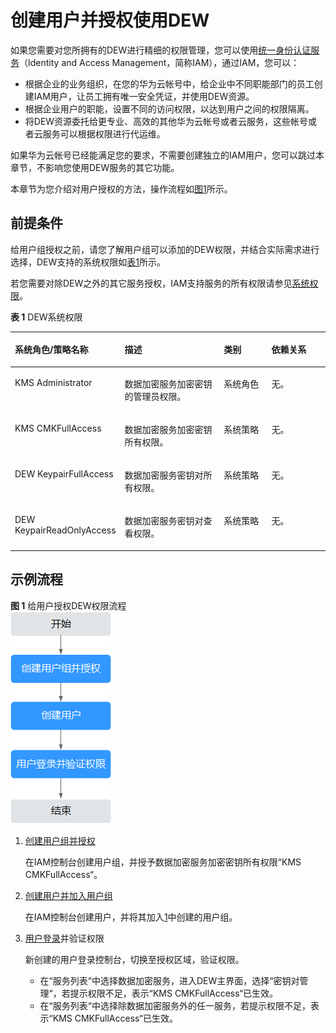 # 创建用户并授权使用DEW<a name="dew_01_0135"></a>

如果您需要对您所拥有的DEW进行精细的权限管理，您可以使用[统一身份认证服务](https://support.huaweicloud.com/usermanual-iam/iam_01_0001.html)（Identity and Access Management，简称IAM），通过IAM，您可以：

-   根据企业的业务组织，在您的华为云帐号中，给企业中不同职能部门的员工创建IAM用户，让员工拥有唯一安全凭证，并使用DEW资源。
-   根据企业用户的职能，设置不同的访问权限，以达到用户之间的权限隔离。
-   将DEW资源委托给更专业、高效的其他华为云帐号或者云服务，这些帐号或者云服务可以根据权限进行代运维。

如果华为云帐号已经能满足您的要求，不需要创建独立的IAM用户，您可以跳过本章节，不影响您使用DEW服务的其它功能。

本章节为您介绍对用户授权的方法，操作流程如[图1](#fig23111471897)所示。

## 前提条件<a name="section121325115513"></a>

给用户组授权之前，请您了解用户组可以添加的DEW权限，并结合实际需求进行选择，DEW支持的系统权限如[表1](#table194381648115212)所示。

若您需要对除DEW之外的其它服务授权，IAM支持服务的所有权限请参见[系统权限](https://support.huaweicloud.com/permissions/policy_list.html?product=dew)。

**表 1**  DEW系统权限

<a name="table194381648115212"></a>
<table><thead align="left"><tr id="zh-cn_topic_0169425412_row1346222921318"><th class="cellrowborder" valign="top" width="27.69276927692769%" id="mcps1.2.5.1.1"><p id="zh-cn_topic_0169425412_p246217292138"><a name="zh-cn_topic_0169425412_p246217292138"></a><a name="zh-cn_topic_0169425412_p246217292138"></a>系统角色/策略名称</p>
</th>
<th class="cellrowborder" valign="top" width="35.32353235323533%" id="mcps1.2.5.1.2"><p id="zh-cn_topic_0169425412_p146292918139"><a name="zh-cn_topic_0169425412_p146292918139"></a><a name="zh-cn_topic_0169425412_p146292918139"></a>描述</p>
</th>
<th class="cellrowborder" valign="top" width="16.711671167116712%" id="mcps1.2.5.1.3"><p id="zh-cn_topic_0169425412_p3459112418415"><a name="zh-cn_topic_0169425412_p3459112418415"></a><a name="zh-cn_topic_0169425412_p3459112418415"></a>类别</p>
</th>
<th class="cellrowborder" valign="top" width="20.27202720272027%" id="mcps1.2.5.1.4"><p id="zh-cn_topic_0169425412_p446218291138"><a name="zh-cn_topic_0169425412_p446218291138"></a><a name="zh-cn_topic_0169425412_p446218291138"></a>依赖关系</p>
</th>
</tr>
</thead>
<tbody><tr id="zh-cn_topic_0169425412_row1462142915137"><td class="cellrowborder" valign="top" width="27.69276927692769%" headers="mcps1.2.5.1.1 "><p id="zh-cn_topic_0169425412_p25241140125910"><a name="zh-cn_topic_0169425412_p25241140125910"></a><a name="zh-cn_topic_0169425412_p25241140125910"></a>KMS Administrator</p>
</td>
<td class="cellrowborder" valign="top" width="35.32353235323533%" headers="mcps1.2.5.1.2 "><p id="zh-cn_topic_0169425412_p0462172991319"><a name="zh-cn_topic_0169425412_p0462172991319"></a><a name="zh-cn_topic_0169425412_p0462172991319"></a>数据加密服务加密密钥的管理员权限。</p>
</td>
<td class="cellrowborder" valign="top" width="16.711671167116712%" headers="mcps1.2.5.1.3 "><p id="zh-cn_topic_0169425412_p134591224104113"><a name="zh-cn_topic_0169425412_p134591224104113"></a><a name="zh-cn_topic_0169425412_p134591224104113"></a>系统角色</p>
</td>
<td class="cellrowborder" valign="top" width="20.27202720272027%" headers="mcps1.2.5.1.4 "><p id="zh-cn_topic_0169425412_p446222915139"><a name="zh-cn_topic_0169425412_p446222915139"></a><a name="zh-cn_topic_0169425412_p446222915139"></a>无。</p>
</td>
</tr>
<tr id="zh-cn_topic_0169425412_row4708123532810"><td class="cellrowborder" valign="top" width="27.69276927692769%" headers="mcps1.2.5.1.1 "><p id="zh-cn_topic_0169425412_p07090356289"><a name="zh-cn_topic_0169425412_p07090356289"></a><a name="zh-cn_topic_0169425412_p07090356289"></a>KMS CMKFullAccess</p>
</td>
<td class="cellrowborder" valign="top" width="35.32353235323533%" headers="mcps1.2.5.1.2 "><p id="zh-cn_topic_0169425412_p12709103592818"><a name="zh-cn_topic_0169425412_p12709103592818"></a><a name="zh-cn_topic_0169425412_p12709103592818"></a>数据加密服务加密密钥所有权限。</p>
</td>
<td class="cellrowborder" valign="top" width="16.711671167116712%" headers="mcps1.2.5.1.3 "><p id="zh-cn_topic_0169425412_p1170963517284"><a name="zh-cn_topic_0169425412_p1170963517284"></a><a name="zh-cn_topic_0169425412_p1170963517284"></a>系统策略</p>
</td>
<td class="cellrowborder" valign="top" width="20.27202720272027%" headers="mcps1.2.5.1.4 "><p id="zh-cn_topic_0169425412_p1470993562816"><a name="zh-cn_topic_0169425412_p1470993562816"></a><a name="zh-cn_topic_0169425412_p1470993562816"></a>无。</p>
</td>
</tr>
<tr id="zh-cn_topic_0169425412_row13720637112819"><td class="cellrowborder" valign="top" width="27.69276927692769%" headers="mcps1.2.5.1.1 "><p id="zh-cn_topic_0169425412_p13864438161415"><a name="zh-cn_topic_0169425412_p13864438161415"></a><a name="zh-cn_topic_0169425412_p13864438161415"></a>DEW KeypairFullAccess</p>
</td>
<td class="cellrowborder" valign="top" width="35.32353235323533%" headers="mcps1.2.5.1.2 "><p id="zh-cn_topic_0169425412_p1872023712815"><a name="zh-cn_topic_0169425412_p1872023712815"></a><a name="zh-cn_topic_0169425412_p1872023712815"></a>数据加密服务密钥对所有权限。</p>
</td>
<td class="cellrowborder" valign="top" width="16.711671167116712%" headers="mcps1.2.5.1.3 "><p id="zh-cn_topic_0169425412_p772133712819"><a name="zh-cn_topic_0169425412_p772133712819"></a><a name="zh-cn_topic_0169425412_p772133712819"></a>系统策略</p>
</td>
<td class="cellrowborder" valign="top" width="20.27202720272027%" headers="mcps1.2.5.1.4 "><p id="zh-cn_topic_0169425412_p2072153711280"><a name="zh-cn_topic_0169425412_p2072153711280"></a><a name="zh-cn_topic_0169425412_p2072153711280"></a>无。</p>
</td>
</tr>
<tr id="zh-cn_topic_0169425412_row43641644115114"><td class="cellrowborder" valign="top" width="27.69276927692769%" headers="mcps1.2.5.1.1 "><p id="zh-cn_topic_0169425412_p4365104445120"><a name="zh-cn_topic_0169425412_p4365104445120"></a><a name="zh-cn_topic_0169425412_p4365104445120"></a>DEW KeypairReadOnlyAccess</p>
</td>
<td class="cellrowborder" valign="top" width="35.32353235323533%" headers="mcps1.2.5.1.2 "><p id="zh-cn_topic_0169425412_p19365194475114"><a name="zh-cn_topic_0169425412_p19365194475114"></a><a name="zh-cn_topic_0169425412_p19365194475114"></a>数据加密服务密钥对查看权限。</p>
</td>
<td class="cellrowborder" valign="top" width="16.711671167116712%" headers="mcps1.2.5.1.3 "><p id="zh-cn_topic_0169425412_p6776131716526"><a name="zh-cn_topic_0169425412_p6776131716526"></a><a name="zh-cn_topic_0169425412_p6776131716526"></a>系统策略</p>
</td>
<td class="cellrowborder" valign="top" width="20.27202720272027%" headers="mcps1.2.5.1.4 "><p id="zh-cn_topic_0169425412_p877621719521"><a name="zh-cn_topic_0169425412_p877621719521"></a><a name="zh-cn_topic_0169425412_p877621719521"></a>无。</p>
</td>
</tr>
</tbody>
</table>

## 示例流程<a name="section882111167912"></a>

**图 1**  给用户授权DEW权限流程<a name="fig23111471897"></a>  
![](figures/给用户授权DEW权限流程.png "给用户授权DEW权限流程")

1.  <a name="li960014441019"></a>[创建用户组并授权](https://support.huaweicloud.com/usermanual-iam/iam_03_0001.html)

    在IAM控制台创建用户组，并授予数据加密服务加密密钥所有权限“KMS CMKFullAccess“。

2.  [创建用户并加入用户组](https://support.huaweicloud.com/usermanual-iam/iam_02_0001.html)

    在IAM控制台创建用户，并将其加入[1](#li960014441019)中创建的用户组。

3.  [用户登录](https://support.huaweicloud.com/usermanual-iam/iam_01_0552.html)并验证权限

    新创建的用户登录控制台，切换至授权区域，验证权限。

    -   在“服务列表“中选择数据加密服务，进入DEW主界面，选择“密钥对管理“，若提示权限不足，表示“KMS CMKFullAccess“已生效。
    -   在“服务列表“中选择除数据加密服务外的任一服务，若提示权限不足，表示“KMS CMKFullAccess“已生效。


